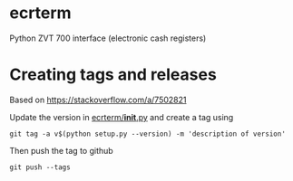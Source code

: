 ecrterm
=======

Python ZVT 700 interface (electronic cash registers)

# Creating tags and releases
Based on https://stackoverflow.com/a/7502821

Update the version in [ecrterm/__init__.py](ecrterm/__init__.py) and create a tag using
```
git tag -a v$(python setup.py --version) -m 'description of version'
```
Then push the tag to github
```
git push --tags
```
